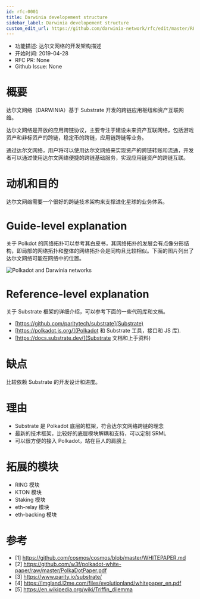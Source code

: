 ```yaml
---
id: rfc-0001
title: Darwinia developement structure
sidebar_label: Darwinia developement structure
custom_edit_url: https://github.com/darwinia-network/rfc/edit/master/RFC/src/0001-darwinia-developement-structure.md
---
```


- 功能描述: 达尔文网络的开发架构描述
- 开始时间: 2019-04-28
- RFC PR: None
- Github Issue: None

# 概要
[summary]: #summary

达尔文网络（DARWINIA）基于 Substrate 开发的跨链应用枢纽和资产互联网络。

达尔文网络是开放的应用跨链协议，主要专注于建设未来资产互联网络，包括游戏资产和非标资产的跨链，稳定币的跨链，应用链跨链等业务。

通过达尔文网络，用户将可以使用达尔文网络来实现资产的跨链转账和流通，开发者可以通过使用达尔文网络便捷的跨链基础服务，实现应用链资产的跨链互联。


# 动机和目的
[motivation]: #motivation

达尔文网络需要一个很好的跨链技术架构来支撑进化星球的业务体系。

# Guide-level explanation
[guide-level-explanation]: #guide-level-explanation

关于 Polkdot 的网络拓扑可以参考其白皮书，其网络拓扑的发展会有点像分形结构，即局部的网络拓扑和整体的网络拓扑会是同构且比较相似。下面的图片列出了达尔文网络可能在网络中的位置。


![Polkadot and Darwinia networks](images/0001-darwinia.png)


# Reference-level explanation
[reference-level-explanation]: #reference-level-explanation

关于 Substrate 框架的详细介绍，可以参考下面的一些代码库和文档。

- [https://github.com/paritytech/substrate](Substrate)
- [https://polkadot.js.org/](Polkadot 和 Substrate 工具，接口和 JS 库).
- [https://docs.substrate.dev/](Substrate 文档和上手资料)

# 缺点
[drawbacks]: #drawbacks

比较依赖 Substrate 的开发设计和进度。

# 理由
[rationale-and-alternatives]: #rationale-and-alternatives

- Substrate 是 Polkadot 底层的框架，符合达尔文网络跨链的理念
- 最新的技术框架，比较好的底层模块解耦和支持，可以定制 SRML
- 可以很方便的接入 Polkadot，站在巨人的肩膀上

# 拓展的模块
- RING 模块
- KTON 模块
- Staking 模块
- eth-relay 模块
- eth-backing 模块

# 参考

- [1] https://github.com/cosmos/cosmos/blob/master/WHITEPAPER.md
- [2] https://github.com/w3f/polkadot-white-paper/raw/master/PolkaDotPaper.pdf
- [3] https://www.parity.io/substrate/
- [4] https://imgland.l2me.com/files/evolutionland/whitepaper_en.pdf
- [5] https://en.wikipedia.org/wiki/Triffin_dilemma
